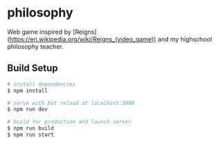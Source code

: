 # philosophy

Web game inspired by [Reigns] (https://en.wikipedia.org/wiki/Reigns_(video_game)) and my highschool philosophy teacher.

## Build Setup

```bash
# install dependencies
$ npm install

# serve with hot reload at localhost:3000
$ npm run dev

# build for production and launch server
$ npm run build
$ npm run start